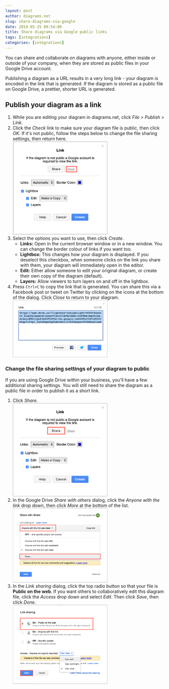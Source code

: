 ```yaml
---
layout: post
author: diagrams.net
slug: share-diagrams-via-google
date: 2019-05-25 09:54:00
title: Share diagrams via Google public links
tags: [integrations]
categories: [integrations]
---
```


You can share and collaborate on diagrams with anyone, either inside or outside of your company, when they are stored as public files in your Google Drive account.

Publishing a diagram as a URL results in a very long link - your diagram is encoded in the link that is generated. If the diagram is stored as a public file on Google Drive, a prettier, shorter URL is generated.

## Publish your diagram as a link

1. While you are editing your diagram in diagrams.net, click _File > Publish > Link_.
2. Click the _Check_ link to make sure your diagram file is public, then click _OK_. If it's not public, follow the steps below to change the file sharing settings, then return here.  <br /><img src="/assets/img/blog/google-drive-publish-link2.png" width="300" alt="Change the sharing permissions to public so you can publish a link to the diagram file stored on Google Drive">
3. Select the options you want to use, then click _Create_.
   * **Links:** Open in the current browser window or in a new window. You can change the border colour of links if you want too.
   * **Lightbox:** This changes how your diagram is displayed. If you deselect this checkbox, when someone clicks on the link you share with them, your diagram will immediately open in the editor.
   * **Edit:** Either allow someone to edit your original diagram, or create their own copy of the diagram (default).
   * **Layers:** Allow viewers to turn layers on and off in the lightbox.
4. Press ``Ctrl+C`` to copy the link that is generated. You can share this via a Facebook post or tweet on Twitter by clicking on the icons at the bottom of the dialog. Click _Close_ to return to your diagram.
<br /><img src="/assets/img/blog/google-drive-published-link.png" width="300" alt="Copy the generated link and share it with your intended diagram viewers">

### Change the file sharing settings of your diagram to public

If you are using Google Drive within your business, you'll have a few additional sharing settings. You will still need to share the diagram as a public file in order to publish it as a short link.

1. Click _Share_.
<br /><img src="/assets/img/blog/google-drive-publish-link.png" width="300" alt="Change the sharing permissions to public so you can publish a link to the diagram file stored on Google Drive">
3. In the Google Drive _Share with others_ dialog, click the _Anyone with the link_ drop down, then click _More_ at the bottom of the list.
<br /><img src="/assets/img/blog/google-drive-share-with-others.png" width="300" alt="Change the sharing permissions to public so you can publish a link to the diagram file stored on Google Drive">
4. In the _Link sharing_ dialog, click the top radio button so that your file is **Public on the web**. If you want others to collaboratively edit this diagram file, click the _Access_ drop down and select _Edit_. Then click _Save_, then click _Done_.
<br /><img src="/assets/img/blog/google-drive-link-sharing.png" width="300" alt="Change the sharing permissions to public so you can publish a link to the diagram file stored on Google Drive">
